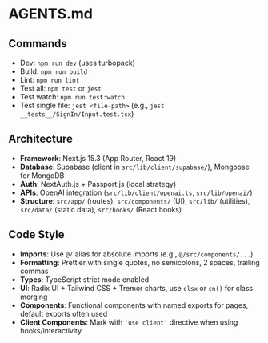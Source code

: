 # AGENTS.md

## Commands
- Dev: `npm run dev` (uses turbopack)
- Build: `npm run build`
- Lint: `npm run lint`
- Test all: `npm test` or `jest`
- Test watch: `npm run test:watch`
- Test single file: `jest <file-path>` (e.g., `jest __tests__/SignIn/Input.test.tsx`)

## Architecture
- **Framework**: Next.js 15.3 (App Router, React 19)
- **Database**: Supabase (client in `src/lib/client/supabase/`), Mongoose for MongoDB
- **Auth**: NextAuth.js + Passport.js (local strategy)
- **APIs**: OpenAI integration (`src/lib/client/openai.ts`, `src/lib/openai/`)
- **Structure**: `src/app/` (routes), `src/components/` (UI), `src/lib/` (utilities), `src/data/` (static data), `src/hooks/` (React hooks)

## Code Style
- **Imports**: Use `@/` alias for absolute imports (e.g., `@/src/components/...`)
- **Formatting**: Prettier with single quotes, no semicolons, 2 spaces, trailing commas
- **Types**: TypeScript strict mode enabled
- **UI**: Radix UI + Tailwind CSS + Tremor charts, use `clsx` or `cn()` for class merging
- **Components**: Functional components with named exports for pages, default exports often used
- **Client Components**: Mark with `'use client'` directive when using hooks/interactivity
